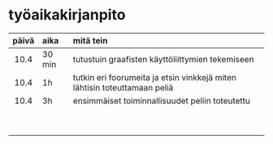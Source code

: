 # työaikakirjanpito

| päivä | aika | mitä tein  |
| :----:|:-----| :-----|
|10.4  | 30 min | tutustuin graafisten käyttöliittymien tekemiseen |
| 10.4 |  1h | tutkin eri foorumeita ja etsin vinkkejä miten lähtisin toteuttamaan peliä|
| 10.4 |  3h   | ensimmäiset toiminnallisuudet peliin toteutettu |
|  |     |  |
|  |     |  |
|  |     |  |
|  |     |  |
|  |     |  |
|  |     |  |
|  |     |  |
|  |     |  |
|  |     |  | 
